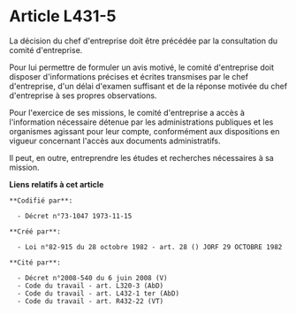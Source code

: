 # Article L431-5

La décision du chef d'entreprise doit être précédée par la consultation du comité d'entreprise.

Pour lui permettre de formuler un avis motivé, le comité d'entreprise doit disposer d'informations précises et écrites
transmises par le chef d'entreprise, d'un délai d'examen suffisant et de la réponse motivée du chef d'entreprise à ses
propres observations.

Pour l'exercice de ses missions, le comité d'entreprise a accès à l'information nécessaire détenue par les administrations
publiques et les organismes agissant pour leur compte, conformément aux dispositions en vigueur concernant l'accès aux
documents administratifs.

Il peut, en outre, entreprendre les études et recherches nécessaires à sa mission.

**Liens relatifs à cet article**

	**Codifié par**:

	  - Décret n°73-1047 1973-11-15

	**Créé par**:

	  - Loi n°82-915 du 28 octobre 1982 - art. 28 () JORF 29 OCTOBRE 1982

	**Cité par**:

	  - Décret n°2008-540 du 6 juin 2008 (V)
	  - Code du travail - art. L320-3 (AbD)
	  - Code du travail - art. L432-1 ter (AbD)
	  - Code du travail - art. R432-22 (VT)
